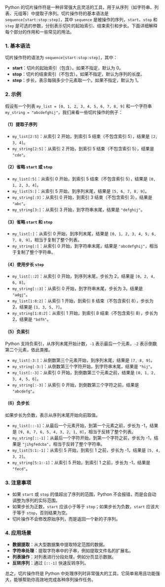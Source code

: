 Python 的切片操作符是一种非常强大且灵活的工具，用于从序列（如字符串、列表、元组等）中提取子序列。切片操作符的基本语法是 `sequence[start:stop:step]`，其中 `sequence` 是被操作的序列，`start`、`stop` 和 `step` 是可选的参数，分别表示切片的起始索引、结束索引和步长。下面详细解释每个部分的作用和一些常见的用法。

### 1. 基本语法

切片操作符的语法为 `sequence[start:stop:step]`，其中：

- **start**：切片的起始索引（包含）。如果不指定，默认为 0。
- **stop**：切片的结束索引（不包含）。如果不指定，默认为序列的长度。
- **step**：步长，表示每隔多少个元素取一个。如果不指定，默认为 1。

### 2. 示例

假设有一个列表 `my_list = [0, 1, 2, 3, 4, 5, 6, 7, 8, 9]` 和一个字符串 `my_string = "abcdefghij"`，我们来看一些切片操作的例子：

#### （1）提取子序列

- `my_list[2:5]`：从索引 2 开始，到索引 5 结束（不包含索引 5），结果是 `[2, 3, 4]`。
- `my_string[2:5]`：从索引 2 开始，到索引 5 结束（不包含索引 5），结果是 `"cde"`。

#### （2）省略 `start` 或 `stop`

- `my_list[:5]`：从索引 0 开始，到索引 5 结束（不包含索引 5），结果是 `[0, 1, 2, 3, 4]`。
- `my_list[5:]`：从索引 5 开始，到序列末尾，结果是 `[5, 6, 7, 8, 9]`。
- `my_string[:3]`：从索引 0 开始，到索引 3 结束（不包含索引 3），结果是 `"abc"`。
- `my_string[3:]`：从索引 3 开始，到字符串末尾，结果是 `"defghij"`。

#### （3）省略 `start` 和 `stop`

- `my_list[:]`：从索引 0 开始，到序列末尾，结果是 `[0, 1, 2, 3, 4, 5, 6, 7, 8, 9]`，相当于复制了整个列表。
- `my_string[:]`：从索引 0 开始，到字符串末尾，结果是 `"abcdefghij"`，相当于复制了整个字符串。

#### （4）使用步长 `step`

- `my_list[::2]`：从索引 0 开始，到序列末尾，步长为 2，结果是 `[0, 2, 4, 6, 8]`。
- `my_string[::3]`：从索引 0 开始，到字符串末尾，步长为 3，结果是 `"adgj"`。
- `my_list[1:8:2]`：从索引 1 开始，到索引 8 结束（不包含索引 8），步长为 2，结果是 `[1, 3, 5, 7]`。
- `my_string[1:8:2]`：从索引 1 开始，到索引 8 结束（不包含索引 8），步长为 2，结果是 `"bdfh"`。

#### （5）负索引

Python 支持负索引，从序列末尾开始计数，`-1` 表示最后一个元素，`-2` 表示倒数第二个元素，依此类推。

- `my_list[-3:]`：从倒数第三个元素开始，到序列末尾，结果是 `[7, 8, 9]`。
- `my_string[-3:]`：从倒数第三个字符开始，到字符串末尾，结果是 `"hij"`。
- `my_list[:-3]`：从索引 0 开始，到倒数第三个元素之前，结果是 `[0, 1, 2, 3, 4, 5, 6]`。
- `my_string[:-3]`：从索引 0 开始，到倒数第三个字符之前，结果是 `"abcdefg"`。

#### （6）负步长

如果步长为负数，表示从序列末尾开始向前取值。

- `my_list[::-1]`：从最后一个元素开始，到第一个元素之前，步长为 -1，结果是 `[9, 8, 7, 6, 5, 4, 3, 2, 1, 0]`，相当于反转了整个列表。
- `my_string[::-1]`：从最后一个字符开始，到第一个字符之前，步长为 -1，结果是 `"jihgfedcba"`，相当于反转了整个字符串。
- `my_list[5:1:-1]`：从索引 5 开始，到索引 1 之前，步长为 -1，结果是 `[5, 4, 3, 2]`。
- `my_string[5:1:-1]`：从索引 5 开始，到索引 1 之前，步长为 -1，结果是 `"fecd"`。

### 3. 注意事项

- 如果 `start` 或 `stop` 的值超出了序列的范围，Python 不会报错，而是会自动调整为序列的实际范围。
- 如果步长为正数，`start` 应该小于等于 `stop`；如果步长为负数，`start` 应该大于等于 `stop`，否则结果为空。
- 切片操作不会修改原始序列，而是返回一个新的子序列。

### 4. 应用场景

- **数据提取**：从大型数据集中提取特定范围的数据。
- **字符串处理**：提取字符串中的子串，例如提取文件名的扩展名。
- **列表操作**：对列表进行分段处理，例如分页显示数据。
- **反转序列**：通过 `[::-1]` 快速反转序列。

总之，切片操作符是 Python 中处理序列时非常强大的工具，它简单易用且功能强大，能够帮助你高效地完成各种序列操作任务。